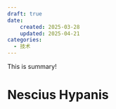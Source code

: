 ```yaml
---
draft: true 
date: 
    created: 2025-03-28
    updated: 2025-04-21
categories:
  - 技术
---
```


This is summary!

<!-- more -->

# Nescius Hypanis